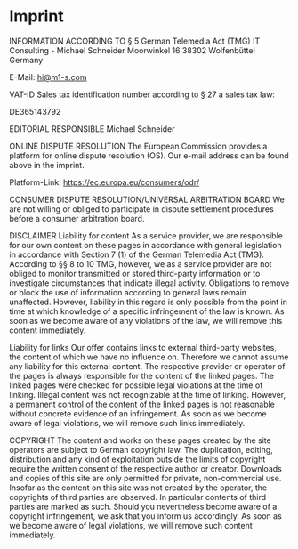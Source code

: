 # Imprint

INFORMATION ACCORDING TO § 5 German Telemedia Act (TMG)
IT Consulting - Michael Schneider
Moorwinkel 16
38302 Wolfenbüttel
Germany

E-Mail: hi@m1-s.com

VAT-ID
Sales tax identification number according to § 27 a sales tax law:

DE365143792

EDITORIAL RESPONSIBLE
Michael Schneider

ONLINE DISPUTE RESOLUTION
The European Commission provides a platform for online dispute resolution (OS). Our e-mail address can be found above in the imprint.

Platform-Link: https://ec.europa.eu/consumers/odr/

CONSUMER DISPUTE RESOLUTION/UNIVERSAL ARBITRATION BOARD
We are not willing or obliged to participate in dispute settlement procedures before a consumer arbitration board.

DISCLAIMER
Liability for content
As a service provider, we are responsible for our own content on these pages in accordance with general legislation in accordance with Section 7 (1) of the German Telemedia Act (TMG). According to §§ 8 to 10 TMG, however, we as a service provider are not obliged to monitor transmitted or stored third-party information or to investigate circumstances that indicate illegal activity. Obligations to remove or block the use of information according to general laws remain unaffected. However, liability in this regard is only possible from the point in time at which knowledge of a specific infringement of the law is known. As soon as we become aware of any violations of the law, we will remove this content immediately.

Liability for links
Our offer contains links to external third-party websites, the content of which we have no influence on. Therefore we cannot assume any liability for this external content. The respective provider or operator of the pages is always responsible for the content of the linked pages. The linked pages were checked for possible legal violations at the time of linking. Illegal content was not recognizable at the time of linking. However, a permanent control of the content of the linked pages is not reasonable without concrete evidence of an infringement. As soon as we become aware of legal violations, we will remove such links immediately.

COPYRIGHT
The content and works on these pages created by the site operators are subject to German copyright law. The duplication, editing, distribution and any kind of exploitation outside the limits of copyright require the written consent of the respective author or creator. Downloads and copies of this site are only permitted for private, non-commercial use. Insofar as the content on this site was not created by the operator, the copyrights of third parties are observed. In particular contents of third parties are marked as such. Should you nevertheless become aware of a copyright infringement, we ask that you inform us accordingly. As soon as we become aware of legal violations, we will remove such content immediately.
